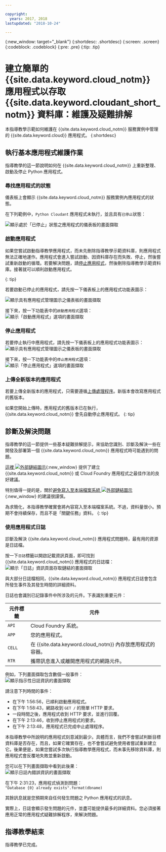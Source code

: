 ```yaml
---

copyright:
  years: 2017, 2018
lastupdated: "2018-10-24"

---
```


{:new_window: target="_blank"}
{:shortdesc: .shortdesc}
{:screen: .screen}
{:codeblock: .codeblock}
{:pre: .pre}
{:tip: .tip}

<!-- Acrolinx: 2017-01-11 -->

# 建立簡單的 {{site.data.keyword.cloud_notm}} 應用程式以存取 {{site.data.keyword.cloudant_short_notm}} 資料庫：維護及疑難排解

本指導教學示範如何維護在 {{site.data.keyword.cloud_notm}} 服務實例中管理的 {{site.data.keyword.cloud}} 應用程式。
{:shortdesc}

<div id="maintenance"></div>

## 執行基本應用程式維護作業

指導教學的這一節說明如何在 {{site.data.keyword.cloud_notm}} 上重新整理、啟動及停止 Python 應用程式。

### 尋找應用程式的狀態

儀表板上會顯示 {{site.data.keyword.cloud_notm}} 服務實例內應用程式的狀態。

在下列範例中，`Python Cloudant` 應用程式未執行，並且具有`已停止`狀態：

![顯示處於「已停止」狀態之應用程式的儀表板的畫面擷取](images/img0037.png)

### 啟動應用程式

如果您嘗試啟動指導教學應用程式，而未先刪除指導教學示範資料庫，則應用程式無法正確地運作。應用程式會進入嘗試啟動、因資料庫存在而失敗、停止，然後嘗試重新啟動的循環。若要解決問題，請[停止應用程式](#stopping-your-application)，然後刪除指導教學示範資料庫。接著就可以順利啟動應用程式。

{: tip}
    
若要啟動已停止的應用程式，請先按一下儀表板上的應用程式功能表圖示：

![顯示具有應用程式管理圖示之儀表板的畫面擷取](images/img0038.png)

接下來，按一下功能表中的`啟動應用程式`選項：<br/>
![顯示「啟動應用程式」選項的畫面擷取](images/img0039.png)

### 停止應用程式

若要停止執行中應用程式，請先按一下儀表板上的應用程式功能表圖示：<br/>
![顯示具有應用程式管理圖示之儀表板的畫面擷取](images/img0038.png)

接下來，按一下功能表中的`停止應用程式`選項：<br/>
![顯示「停止應用程式」選項的畫面擷取](images/img0041.png)

<div id="troubleshooting"></div>

### 上傳全新版本的應用程式

若要上傳全新版本的應用程式，只需要遵循[上傳處理程序](create_bmxapp_upload.html)。新版本會改寫應用程式的舊版本。

如果您開始上傳時，應用程式的舊版本已在執行，{{site.data.keyword.cloud_notm}} 會先自動停止應用程式。
{: tip}

## 診斷及解決問題

指導教學的這一節提供一些基本疑難排解提示，來協助您識別、診斷及解決一些在開發及部署第一個 {{site.data.keyword.cloud_notm}} 應用程式時可能遇到的問題。

[這裡 ![外部鏈結圖示](../images/launch-glyph.svg "外部鏈結圖示")](https://docs.cloudfoundry.org/devguide/deploy-apps/prepare-to-deploy.html){:new_window} 提供了建立 {{site.data.keyword.cloud_notm}} 或 Cloud Foundry 應用程式之最佳作法的良好建議。

特別值得一提的是，關於[避免寫入至本端檔案系統 ![外部鏈結圖示](../images/launch-glyph.svg "外部鏈結圖示")](https://docs.cloudfoundry.org/devguide/deploy-apps/prepare-to-deploy.html#filesystem){:new_window} 的建議很謹慎。

為求簡化，本指導教學確實會將內容寫入至本端檔案系統。不過，資料量很小。預期不會持續保存，而且不是「關鍵任務」資料。
{: tip}

### 使用應用程式日誌

診斷及解決 {{site.data.keyword.cloud_notm}} 應用程式問題時，最有用的資源是日誌檔。

按一下`日誌`標籤以開啟記載資訊頁面，即可找到 {{site.data.keyword.cloud_notm}} 應用程式的日誌檔：<br/>
![顯示「日誌」資訊頁面存取鏈結的畫面擷取](images/img0042.png)

與大部分日誌檔相同，{{site.data.keyword.cloud_notm}} 應用程式日誌會包含所發生事件及其發生時間的詳細資料。

日誌也會識別已記錄事件中所涉及的元件。下表識別重要元件：

元件標籤        |元件
----------------|----------
`API`           |Cloud Foundry 系統。
`APP`           |您的應用程式。
`CELL`          |在 {{site.data.keyword.cloud_notm}} 內存放應用程式的容器。
`RTR`           |攜帶訊息進入或離開應用程式的網路元件。

例如，下列畫面擷取包含數個一般事件：<br/>
![顯示指示性日誌資訊的畫面擷取](images/img0043.png)

請注意下列時間的事件：

-   在下午 1:56:56，已順利啟動應用程式。
-   在下午 1:58:43，網路收到 `GET /` 的簡單 HTTP 要求。
-   一段時間之後，應用程式收到 HTTP 要求，並進行回覆。
-   在下午 2:13:46，收到停止應用程式的要求。
-   在下午 2:13:48，應用程式已完成中止處理程序。

本指導教學中所說明的應用程式刻意減到最少。具體而言，我們不會嘗試判斷目標資料庫是否存在，而且，如果它確實存在，也不會嘗試避免使用者嘗試重新建立它。後果便是，如果您嘗試多次執行指導教學應用程式，而未事先移除資料庫，則應用程式會反覆地失敗並重新啟動。

您可以在下列畫面擷取中看到此後果：<br/>
![顯示日誌內錯誤資訊的畫面擷取](images/img0044.png)

在下午 2:31:23，應用程式偵測到問題：<br/>
`"Database {0} already exists".format(dbname)`

其餘訊息就是您預期來自任何發生問題之 Python 應用程式的訊息。

實際上，日誌會顯示發生問題的元件，並盡可能提供最多的詳細資料。您必須接著應用正常的應用程式疑難排解程序，來解決問題。

## 指導教學結束

指導教學已完成。
